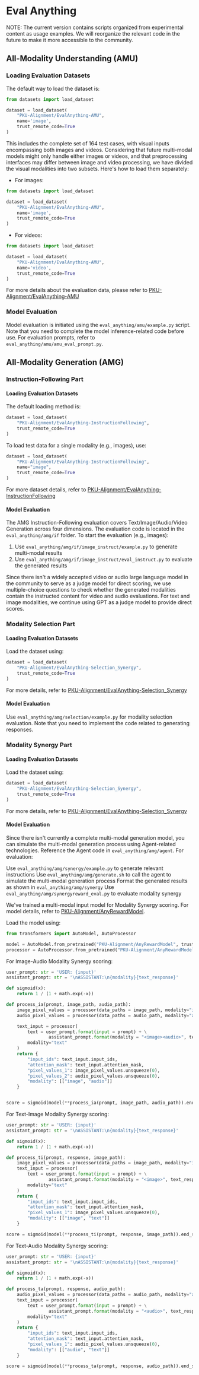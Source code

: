 # Eval Anything

NOTE: The current version contains scripts organized from experimental content as usage examples. We will reorganize the relevant code in the future to make it more accessible to the community.

## All-Modality Understanding (AMU)

### Loading Evaluation Datasets

The default way to load the dataset is:

```python
from datasets import load_dataset

dataset = load_dataset(
    "PKU-Alignment/EvalAnything-AMU",
    name='image',
    trust_remote_code=True
)
```
This includes the complete set of 164 test cases, with visual inputs encompassing both images and videos.
Considering that future multi-modal models might only handle either images or videos, and that preprocessing interfaces may differ between image and video processing, we have divided the visual modalities into two subsets. Here's how to load them separately:

- For images:
```python
from datasets import load_dataset

dataset = load_dataset(
    "PKU-Alignment/EvalAnything-AMU",
    name='image',
    trust_remote_code=True
)
```

- For videos:
```python
from datasets import load_dataset

dataset = load_dataset(
    "PKU-Alignment/EvalAnything-AMU",
    name='video',
    trust_remote_code=True
)
```
For more details about the evaluation data, please refer to [PKU-Alignment/EvalAnything-AMU](https://huggingface.co/datasets/PKU-Alignment/EvalAnything-AMU)

### Model Evaluation
Model evaluation is initiated using the `eval_anything/amu/example.py` script. Note that you need to complete the model inference-related code before use. For evaluation prompts, refer to `eval_anything/amu/amu_eval_prompt.py`.

## All-Modality Generation (AMG)

### Instruction-Following Part

#### Loading Evaluation Datasets

The default loading method is:
```python
dataset = load_dataset(
    "PKU-Alignment/EvalAnything-InstructionFollowing",
    trust_remote_code=True
)
```
To load test data for a single modality (e.g., images), use:

```python
dataset = load_dataset(
    "PKU-Alignment/EvalAnything-InstructionFollowing",
    name="image",
    trust_remote_code=True
)
```

For more dataset details, refer to [PKU-Alignment/EvalAnything-InstructionFollowing](https://huggingface.co/datasets/PKU-Alignment/EvalAnything-InstructionFollowing)

#### Model Evaluation

The AMG Instruction-Following evaluation covers Text/Image/Audio/Video Generation across four dimensions. The evaluation code is located in the `eval_anything/amg/if` folder. To start the evaluation (e.g., images):

1. Use `eval_anything/amg/if/image_instruct/example.py` to generate multi-modal results
2. Use `eval_anything/amg/if/image_instruct/eval_instruct.py` to evaluate the generated results

Since there isn't a widely accepted video or audio large language model in the community to serve as a judge model for direct scoring, we use multiple-choice questions to check whether the generated modalities contain the instructed content for video and audio evaluations. For text and image modalities, we continue using GPT as a judge model to provide direct scores.

### Modality Selection Part

#### Loading Evaluation Datasets
Load the dataset using:
```python
dataset = load_dataset(
    "PKU-Alignment/EvalAnything-Selection_Synergy",
    trust_remote_code=True
)
```
For more details, refer to [PKU-Alignment/EvalAnything-Selection_Synergy](https://huggingface.co/datasets/PKU-Alignment/EvalAnything-EvalAnything-Selection_Synergy)

#### Model Evaluation

Use `eval_anything/amg/selection/example.py` for modality selection evaluation. Note that you need to implement the code related to generating responses.

### Modality Synergy Part

#### Loading Evaluation Datasets

Load the dataset using:

```python
dataset = load_dataset(
    "PKU-Alignment/EvalAnything-Selection_Synergy",
    trust_remote_code=True
)
```
For more details, refer to [PKU-Alignment/EvalAnything-Selection_Synergy](https://huggingface.co/datasets/PKU-Alignment/EvalAnything-EvalAnything-Selection_Synergy)

#### Model Evaluation

Since there isn't currently a complete multi-modal generation model, you can simulate the multi-modal generation process using Agent-related technologies. Reference the Agent code in `eval_anything/amg/agent`. For evaluation:

Use `eval_anything/amg/synergy/example.py` to generate relevant instructions
Use `eval_anything/amg/generate.sh` to call the agent to simulate the multi-modal generation process
Format the generated results as shown in `eval_anything/amg/synergy`
Use `eval_anything/amg/synergyreward_eval.py` to evaluate modality synergy

We've trained a multi-modal input model for Modality Synergy scoring. For model details, refer to [PKU-Alignment/AnyRewardModel](https://huggingface.co/PKU-Alignment/AnyRewardModel).


Load the model using:
```python
from transformers import AutoModel, AutoProcessor

model = AutoModel.from_pretrained("PKU-Alignment/AnyRewardModel", trust_remote_code=True)
processor = AutoProcessor.from_pretrained("PKU-Alignment/AnyRewardModel", trust_remote_code=True)
```

For Image-Audio Modality Synergy scoring:
```python
user_prompt: str = 'USER: {input}'
assistant_prompt: str = '\nASSISTANT:\n{modality}{text_response}'

def sigmoid(x):
    return 1 / (1 + math.exp(-x))

def process_ia(prompt, image_path, audio_path):
    image_pixel_values = processor(data_paths = image_path, modality="image").pixel_values
    audio_pixel_values = processor(data_paths = audio_path, modality="audio").pixel_values

    text_input = processor(
        text = user_prompt.format(input = prompt) + \
                assistant_prompt.format(modality = "<image><audio>", text_response = ""),
        modality="text"
    )
    return {
        "input_ids": text_input.input_ids,
        "attention_mask": text_input.attention_mask,
        "pixel_values_1": image_pixel_values.unsqueeze(0),
        "pixel_values_2": audio_pixel_values.unsqueeze(0),
        "modality": [["image", "audio"]]
    }


score = sigmoid(model(**process_ia(prompt, image_path, audio_path)).end_scores.squeeze(dim=-1).item())
```

For Text-Image Modality Synergy scoring:
```python
user_prompt: str = 'USER: {input}'
assistant_prompt: str = '\nASSISTANT:\n{modality}{text_response}'

def sigmoid(x):
    return 1 / (1 + math.exp(-x))

def process_ti(prompt, response, image_path):
    image_pixel_values = processor(data_paths = image_path, modality="image").pixel_values
    text_input = processor(
        text = user_prompt.format(input = prompt) + \
                assistant_prompt.format(modality = "<image>", text_response = response),
        modality="text"
    )
    return {
        "input_ids": text_input.input_ids,
        "attention_mask": text_input.attention_mask,
        "pixel_values_1": image_pixel_values.unsqueeze(0),
        "modality": [["image", "text"]]
    }

score = sigmoid(model(**process_ti(prompt, response, image_path)).end_scores.squeeze(dim=-1).item())
```

For Text-Audio Modality Synergy scoring:
```python
user_prompt: str = 'USER: {input}'
assistant_prompt: str = '\nASSISTANT:\n{modality}{text_response}'

def sigmoid(x):
    return 1 / (1 + math.exp(-x))

def process_ta(prompt, response, audio_path):
    audio_pixel_values = processor(data_paths = audio_path, modality="audio").pixel_values
    text_input = processor(
        text = user_prompt.format(input = prompt) + \
                assistant_prompt.format(modality = "<audio>", text_response = response),
        modality="text"
    )
    return {
        "input_ids": text_input.input_ids,
        "attention_mask": text_input.attention_mask,
        "pixel_values_1": audio_pixel_values.unsqueeze(0),
        "modality": [["audio", "text"]]
    }

score = sigmoid(model(**process_ta(prompt, response, audio_path)).end_scores.squeeze(dim=-1).item())
```
